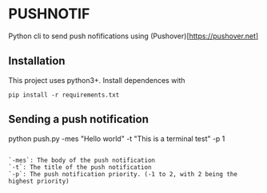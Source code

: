 # PUSHNOTIF

Python cli to send push nofifications using (Pushover)[https://pushover.net]

## Installation

This project uses python3+. Install dependences with

```
pip install -r requirements.txt
```

## Sending a push notification
python push.py -mes "Hello world" -t "This is a terminal test" -p 1
```

`-mes`: The body of the push notification
`-t`: The title of the push notification
`-p`: The push notification priority. (-1 to 2, with 2 being the highest priority)
